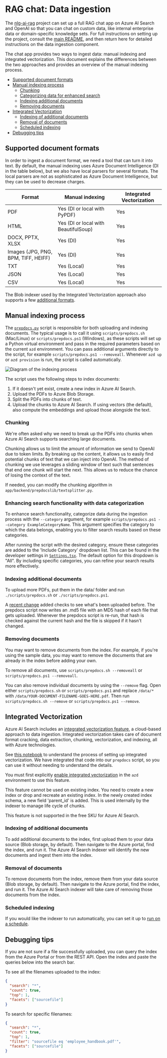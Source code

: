 # RAG chat: Data ingestion

The [nlg-ai-rag](/) project can set up a full RAG chat app on Azure AI Search and OpenAI so that you can chat on custom data, like internal enterprise data or domain-specific knowledge sets. For full instructions on setting up the project, consult the [main README](/README.md), and then return here for detailed instructions on the data ingestion component.

The chat app provides two ways to ingest data: manual indexing and integrated vectorization. This document explains the differences between the two approaches and provides an overview of the manual indexing process.

- [Supported document formats](#supported-document-formats)
- [Manual indexing process](#manual-indexing-process)
  - [Chunking](#chunking)
  - [Categorizing data for enhanced search](#enhancing-search-functionality-with-data-categorization)
  - [Indexing additional documents](#indexing-additional-documents)
  - [Removing documents](#removing-documents)
- [Integrated Vectorization](#integrated-vectorization)
  - [Indexing of additional documents](#indexing-of-additional-documents)
  - [Removal of documents](#removal-of-documents)
  - [Scheduled indexing](#scheduled-indexing)
- [Debugging tips](#debugging-tips)

## Supported document formats

In order to ingest a document format, we need a tool that can turn it into text. By default, the manual indexing uses Azure Document Intelligence (DI in the table below), but we also have local parsers for several formats. The local parsers are not as sophisticated as Azure Document Intelligence, but they can be used to decrease charges.

| Format | Manual indexing                      | Integrated Vectorization |
| ------ | ------------------------------------ | ------------------------ |
| PDF    | Yes (DI or local with PyPDF)         | Yes                      |
| HTML   | Yes (DI or local with BeautifulSoup) | Yes                      |
| DOCX, PPTX, XLSX   | Yes (DI)                             | Yes                      |
| Images (JPG, PNG, BPM, TIFF, HEIFF)| Yes (DI) | Yes                      |
| TXT    | Yes (Local)                          | Yes                      |
| JSON   | Yes (Local)                          | Yes                      |
| CSV    | Yes (Local)                          | Yes                      |

The Blob indexer used by the Integrated Vectorization approach also supports a few [additional formats](https://learn.microsoft.com/azure/search/search-howto-indexing-azure-blob-storage#supported-document-formats).

## Manual indexing process

The [`prepdocs.py`](../app/backend/prepdocs.py) script is responsible for both uploading and indexing documents. The typical usage is to call it using `scripts/prepdocs.sh` (Mac/Linux) or `scripts/prepdocs.ps1` (Windows), as these scripts will set up a Python virtual environment and pass in the required parameters based on the current `azd` environment. You can pass additional arguments directly to the script, for example `scripts/prepdocs.ps1 --removeall`. Whenever `azd up` or `azd provision` is run, the script is called automatically.

![Diagram of the indexing process](images/diagram_prepdocs.png)

The script uses the following steps to index documents:

1. If it doesn't yet exist, create a new index in Azure AI Search.
2. Upload the PDFs to Azure Blob Storage.
3. Split the PDFs into chunks of text.
4. Upload the chunks to Azure AI Search. If using vectors (the default), also compute the embeddings and upload those alongside the text.

### Chunking

We're often asked why we need to break up the PDFs into chunks when Azure AI Search supports searching large documents.

Chunking allows us to limit the amount of information we send to OpenAI due to token limits. By breaking up the content, it allows us to easily find potential chunks of text that we can inject into OpenAI. The method of chunking we use leverages a sliding window of text such that sentences that end one chunk will start the next. This allows us to reduce the chance of losing the context of the text.

If needed, you can modify the chunking algorithm in `app/backend/prepdocslib/textsplitter.py`.

### Enhancing search functionality with data categorization

To enhance search functionality, categorize data during the ingestion process with the `--category` argument, for example `scripts/prepdocs.ps1 --category ExampleCategoryName`. This argument specifies the category to which the data belongs, enabling you to filter search results based on these categories.

After running the script with the desired category, ensure these categories are added to the 'Include Category' dropdown list. This can be found in the developer settings in [`Settings.tsx`](https://github.com/azamamirza/nlg-ai-rag/blob/main/app/frontend/src/components/Settings/Settings.tsx). The default option for this dropdown is "All". By including specific categories, you can refine your search results more effectively.

### Indexing additional documents

To upload more PDFs, put them in the data/ folder and run `./scripts/prepdocs.sh` or `./scripts/prepdocs.ps1`.

A [recent change](https://github.com/azamamirza/nlg-ai-rag/pull/835) added checks to see what's been uploaded before. The prepdocs script now writes an .md5 file with an MD5 hash of each file that gets uploaded. Whenever the prepdocs script is re-run, that hash is checked against the current hash and the file is skipped if it hasn't changed.

### Removing documents

You may want to remove documents from the index. For example, if you're using the sample data, you may want to remove the documents that are already in the index before adding your own.

To remove all documents, use `scripts/prepdocs.sh --removeall` or `scripts/prepdocs.ps1 --removeall`.

You can also remove individual documents by using the `--remove` flag. Open either `scripts/prepdocs.sh` or `scripts/prepdocs.ps1` and replace `/data/*` with `/data/YOUR-DOCUMENT-FILENAME-GOES-HERE.pdf`. Then run `scripts/prepdocs.sh --remove` or `scripts/prepdocs.ps1 --remove`.

## Integrated Vectorization

Azure AI Search includes an [integrated vectorization feature](https://techcommunity.microsoft.com/blog/azure-ai-services-blog/announcing-the-public-preview-of-integrated-vectorization-in-azure-ai-search/3960809), a cloud-based approach to data ingestion. Integrated vectorization takes care of document format cracking, data extraction, chunking, vectorization, and indexing, all with Azure technologies.

See [this notebook](https://github.com/Azure/azure-search-vector-samples/blob/main/demo-python/code/integrated-vectorization/azure-search-integrated-vectorization-sample.ipynb) to understand the process of setting up integrated vectorization.
We have integrated that code into our `prepdocs` script, so you can use it without needing to understand the details.

You must first explicitly [enable integrated vectorization](./deploy_features.md#enabling-integrated-vectorization) in the `azd` environment to use this feature.

This feature cannot be used on existing index. You need to create a new index or drop and recreate an existing index.
In the newly created index schema, a new field 'parent_id' is added. This is used internally by the indexer to manage life cycle of chunks.

This feature is not supported in the free SKU for Azure AI Search.

### Indexing of additional documents

To add additional documents to the index, first upload them to your data source (Blob storage, by default).
Then navigate to the Azure portal, find the index, and run it.
The Azure AI Search indexer will identify the new documents and ingest them into the index.

### Removal of documents

To remove documents from the index, remove them from your data source (Blob storage, by default).
Then navigate to the Azure portal, find the index, and run it.
The Azure AI Search indexer will take care of removing those documents from the index.

### Scheduled indexing

If you would like the indexer to run automatically, you can set it up to [run on a schedule](https://learn.microsoft.com/azure/search/search-howto-schedule-indexers).

## Debugging tips

If you are not sure if a file successfully uploaded, you can query the index from the Azure Portal or from the REST API. Open the index and paste the queries below into the search bar.

To see all the filenames uploaded to the index:

```json
{
  "search": "*",
  "count": true,
  "top": 1,
  "facets": ["sourcefile"]
}
```

To search for specific filenames:

```json
{
  "search": "*",
  "count": true,
  "top": 1,
  "filter": "sourcefile eq 'employee_handbook.pdf'",
  "facets": ["sourcefile"]
}
```
